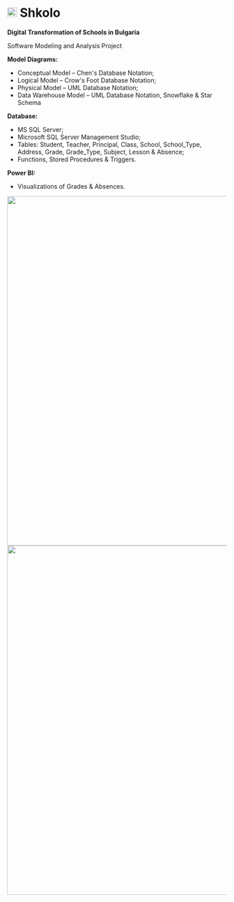 # <img src="https://user-images.githubusercontent.com/83454633/201485914-d4915fe8-0286-4fa5-bfad-713e9a9a86d9.png" width="22"> Shkolo
**Digital Transformation of Schools in Bulgaria**

Software Modeling and Analysis Project

**Model Diagrams:**

- Conceptual Model – Chen's Database Notation;
- Logical Model – Crow's Foot Database Notation;
- Physical Model – UML Database Notation;
- Data Warehouse Model – UML Database Notation, Snowflake & Star Schema


**Database:**

- MS SQL Server;
- Microsoft SQL Server Management Studio;
- Tables: Student, Teacher, Principal, Class, School, School_Type, Address, Grade, Grade_Type, Subject, Lesson & Absence;
- Functions, Stored Procedures & Triggers.


**Power BI:**

- Visualizations of Grades & Absences.

<img src="https://user-images.githubusercontent.com/83454633/201486074-b8c8ee76-ad9b-46d1-9ffd-fc0ba6124ef7.jpg" width="800">

<img src="https://user-images.githubusercontent.com/83454633/201486245-0ac3c852-b144-4d28-bcee-dce804e541b4.jpg" width="800">

